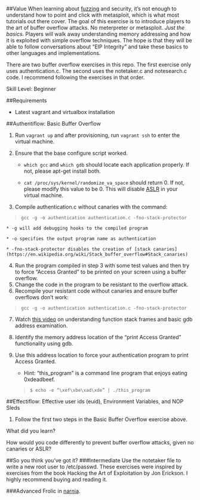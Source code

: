 ##Value
When learning about [fuzzing](https://en.wikipedia.org/wiki/Fuzz_testing) and security, it’s not enough to understand how to point and click with metasploit, which is what most tutorials out there cover. The goal of this exercise is to introduce players to the art of buffer overflow attacks. No meterpreter or metasploit. *Just the basics.* Players will walk away understanding memory addressing and how it is exploited with simple overflow techniques. The hope is that they will be able to follow conversations about “EIP Integrity” and take these basics to other languages and implementations.

There are two buffer overflow exercises in this repo. The first exercise only uses authentication.c. The second uses the notetaker.c and notesearch.c code. I recommend following the exercises in that order.

Skill Level: Beginner

##Requirements
* Latest vagrant and virtualbox installation

##Authentiflow: Basic Buffer Overflow
1. Run `vagrant up` and after provisioning, run `vagrant ssh` to enter the virtual machine.
2. Ensure that the base configure script worked.

    * `which gcc` and `which gdb` should locate each application properly. If not, please apt-get install both.

    * `cat /proc/sys/kernel/randomize_va_space` should return 0. If not, please modify this value to be 0. This will disable [ASLR](https://en.wikipedia.org/wiki/Address_space_layout_randomization) in your virtual machine.

3. Compile authentication.c without canaries with the command:
> `gcc -g -o authentication authentication.c -fno-stack-protector`

    * -g will add debugging hooks to the compiled program

    * -o specifies the output program name as authentication

    * -fno-stack-protector disables the creation of [stack canaries](https://en.wikipedia.org/wiki/Stack_buffer_overflow#Stack_canaries)

4. Run the program compiled in step 3 with some test values and then try to force “Access Granted” to be printed on your screen using a buffer overflow.
5. Change the code in the program to be resistant to the overflow attack.
6. Recompile your resistant code without canaries and ensure buffer overflows don’t work: 
> `gcc -g -o authentication authentication.c -fno-stack-protector`
7. Watch [this video]() on understanding function stack frames and basic gdb address examination.
8. Identify the memory address location of the “print Access Granted” functionality using gdb.
9. Use this address location to force your authentication program to print Access Granted.

    * Hint: “this_program” is a command line program that enjoys eating 0xdeadbeef.

   > `$ echo -e “\xef\xbe\xad\xde” | ./this_program`

##Effectiflow: Effective user ids (euid), Environment Variables, and NOP Sleds
1. Follow the first two steps in the Basic Buffer Overflow exercise above.

What did you learn?

How would you code differently to prevent buffer overflow attacks, given no canaries or ASLR?

##So you think you’ve got it?
###Intermediate
Use the notetaker file to write a new root user to /etc/passwd.
These exercises were inspired by exercises from the book Hacking the Art of Exploitation by Jon Erickson. I highly recommend buying and reading it.

###Advanced
Frolic in [narnia](https://overthewire.org/wargames/narnia).
